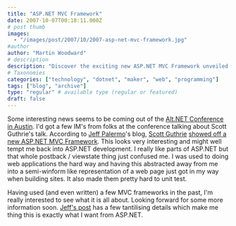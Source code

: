 ```yaml
---
title: "ASP.NET MVC Framework"
date: 2007-10-07T00:18:11.000Z
# post thumb
images:
  - "/images/post/2007/10/2007-asp-net-mvc-framework.jpg"
#author
author: "Martin Woodward"
# description
description: "Discover the exciting new ASP.NET MVC Framework unveiled at the Alt.NET Conference, promising a more intuitive development experience."
# Taxonomies
categories: ["technology", "dotnet", "maker", "web", "programming"]
tags: ["blog", "archive"]
type: "regular" # available type (regular or featured)
draft: false
---
```

Some interesting news seems to be coming out of the [Alt.NET Conference in Austin](http://www.altnetconf.com/).  I'd got a few IM's from folks at the conference talking about Scott Guthrie's talk. According to [Jeff Palermo](http://codebetter.com/blogs/jeffrey.palermo/default.aspx)'s blog, [Scott Guthrie](http://weblogs.asp.net/scottgu/) [showed off a new ASP.NET MVC Framework](http://codebetter.com/blogs/jeffrey.palermo/archive/2007/10/05/altnetconf-scott-guthrie-announces-asp-net-mvc-framework-at-alt-net-conf.aspx).  This looks very interesting and might well tempt me back into ASP.NET development.  I really like parts of ASP.NET but that whole postback / viewstate thing just confused me.  I was used to doing web applications the hard way and having this abstracted away from me into a semi-winform like representation of a web page just got in my way when building sites.  It also made them pretty hard to unit test. 

Having used (and even written) a few MVC frameworks in the past, I'm really interested to see what it is all about.  Looking forward for some more information soon.  [Jeff's post](http://codebetter.com/blogs/jeffrey.palermo/archive/2007/10/05/altnetconf-scott-guthrie-announces-asp-net-mvc-framework-at-alt-net-conf.aspx) has a few tantilising details which make me thing this is exactly what I want from ASP.NET.
